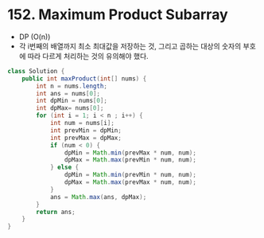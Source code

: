 # 152. Maximum Product Subarray
* DP (O(n))
* 각 i번째의 배열까지 최소 최대값을 저장하는 것, 그리고 곱하는 대상의 숫자의 부호에 따라 다르게 처리하는 것의 유의해야 했다.
```java
class Solution {
    public int maxProduct(int[] nums) {
        int n = nums.length;
        int ans = nums[0];
        int dpMin = nums[0];
        int dpMax= nums[0];
        for (int i = 1; i < n ; i++) {
            int num = nums[i];
            int prevMin = dpMin;
            int prevMax = dpMax;
            if (num < 0) {
                dpMin = Math.min(prevMax * num, num);
                dpMax = Math.max(prevMin * num, num);
            } else {
                dpMin = Math.min(prevMin * num, num);
                dpMax = Math.max(prevMax * num, num);
            }
            ans = Math.max(ans, dpMax);
        }
        return ans;
    }
}
```
